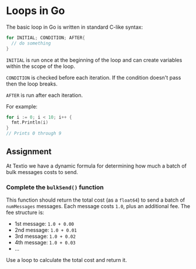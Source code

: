 # Loops in Go

The basic loop in Go is written in standard C-like syntax:

```go
for INITIAL; CONDITION; AFTER{
  // do something
}
```

`INITIAL` is run once at the beginning of the loop and can create
variables within the scope of the loop.

`CONDITION` is checked before each iteration. If the condition doesn't pass
then the loop breaks.

`AFTER` is run after each iteration.

For example:

```go
for i := 0; i < 10; i++ {
  fmt.Println(i)
}
// Prints 0 through 9
```

## Assignment

At Textio we have a dynamic formula for determining how much a batch of bulk messages costs to send.

### Complete the `bulkSend()` function

This function should return the total cost (as a `float64`) to send a batch of `numMessages` messages. Each message costs `1.0`, plus an additional fee. The fee structure is:

* 1st message: `1.0 + 0.00`
* 2nd message: `1.0 + 0.01`
* 3rd message: `1.0 + 0.02`
* 4th message: `1.0 + 0.03`
* ...

Use a loop to calculate the total cost and return it.

